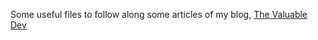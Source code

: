 Some useful files to follow along some articles of my blog, [The Valuable Dev](https://thevaluable.dev/)
